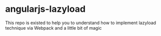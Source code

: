 # angularjs-lazyload
This repo is existed to help you to understand how to implement lazyload technique via Webpack and a little bit of magic
